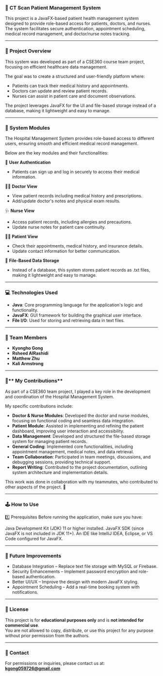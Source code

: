 ### 🏥 **CT Scan Patient Management System**
This project is a JavaFX-based patient health management system designed to provide role-based access for patients, doctors, and nurses.   
The system facilitates secure authentication, appointment scheduling, medical record management, and doctor/nurse notes tracking.

---


### 📝 **Project Overview**
This system was developed as part of a CSE360 course team project, focusing on efficient healthcare data management.

The goal was to create a structured and user-friendly platform where:

- Patients can track their medical history and appointments.
- Doctors can update and review patient records.
- Nurses can assist in patient care and document observations.

The project leverages JavaFX for the UI and file-based storage instead of a database, making it lightweight and easy to manage.

---


### 🏥 **System Modules**

The Hospital Management System provides role-based access to different users, ensuring smooth and efficient medical record management. 

Below are the key modules and their functionalities:   

🔑 **User Authentication**   
- Patients can sign up and log in securely to access their medical information.

👩‍⚕️ **Doctor View**   
- View patient records including medical history and prescriptions.
- Add/update doctor's notes and physical exam results.

🩺 **Nurse View**   
- Access patient records, including allergies and precautions.
- Update nurse notes for patient care continuity.

🙍‍♂️ **Patient View**   
- Check their appointments, medical history, and insurance details.
- Update contact information for better communication.

📄 **File-Based Data Storage**   
- Instead of a database, this system stores patient records as .txt files, making it lightweight and easy to manage.

---


### 💻 Technologies Used
- **Java**: Core programming language for the application's logic and functionality.
- **JavaFX**: GUI framework for building the graphical user interface.
- **File I/O**: Used for storing and retrieving data in text files.

---


### 👥 **Team Members**
- **Kyongho Gong**
- **Rsheed AlRashidi**
- **Matthew Zhu**
- **Kali Armstrong**

---

### 👤** My Contributions**
As part of a CSE360 team project, I played a key role in the development and coordination of the Hospital Management System.

My specific contributions include:

- **Doctor & Nurse Modules**: Developed the doctor and nurse modules, focusing on functional coding and seamless data integration.
- **Patient Module**: Assisted in implementing and refining the patient dashboard, improving user interaction and accessibility.
- **Data Management**: Developed and structured the file-based storage system for managing patient records.
- **General Coding**: Implemented core functionalities, including appointment management, medical notes, and data retrieval.
- **Team Collaboration**: Participated in team meetings, discussions, and debugging sessions, providing technical support.
- **Report Writing**: Contributed to the project documentation, outlining system architecture and implementation details.

This work was done in collaboration with my teammates, who contributed to other aspects of the project. 🚀

---


### 🕹️ **How to Use**
1️⃣ Prerequisites
Before running the application, make sure you have:

Java Development Kit (JDK) 11 or higher installed.
JavaFX SDK (since JavaFX is not included in JDK 11+).
An IDE like IntelliJ IDEA, Eclipse, or VS Code configured for JavaFX.

---


### 🚀 **Future Improvements**
- Database Integration – Replace text file storage with MySQL or Firebase.
- Security Enhancements – Implement password encryption and role-based authentication.
- Better UI/UX – Improve the design with modern JavaFX styling.
- Appointment Scheduling – Add a real-time booking system with notifications.

---


### 📜 **License**
This project is for **educational purposes only** and is **not intended for commercial use**.  
You are not allowed to copy, distribute, or use this project for any purpose without prior permission from the authors.  

---


### 📧 **Contact**
For permissions or inquiries, please contact us at:   **kgong059726@gmail.com**

